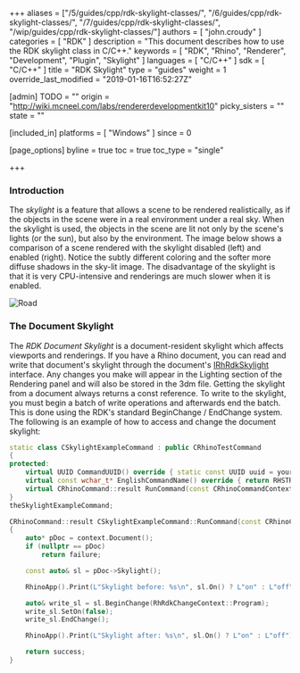 +++
aliases = ["/5/guides/cpp/rdk-skylight-classes/", "/6/guides/cpp/rdk-skylight-classes/", "/7/guides/cpp/rdk-skylight-classes/", "/wip/guides/cpp/rdk-skylight-classes/"]
authors = [ "john.croudy" ]
categories = [ "RDK" ]
description = "This document describes how to use the RDK skylight class in C/C++."
keywords = [ "RDK", "Rhino", "Renderer", "Development", "Plugin", "Skylight" ]
languages = [ "C/C++" ]
sdk = [ "C/C++" ]
title = "RDK Skylight"
type = "guides"
weight = 1
override_last_modified = "2019-01-16T16:52:27Z"

[admin]
TODO = ""
origin = "http://wiki.mcneel.com/labs/rendererdevelopmentkit10"
picky_sisters = ""
state = ""

[included_in]
platforms = [ "Windows" ]
since = 0

[page_options]
byline = true
toc = true
toc_type = "single"

+++
### Introduction
The _skylight_ is a feature that allows a scene to be rendered realistically, as if the objects in the scene were in a real environment under a real sky. When the skylight is used, the objects in the scene are lit not only by the scene's lights (or the sun), but also by the environment. The image below shows a comparison of a scene rendered with the skylight disabled (left) and enabled (right). Notice the subtly different coloring and the softer more diffuse shadows in the sky-lit image. The disadvantage of the skylight is that it is very CPU-intensive and renderings are much slower when it is enabled.

![Road](/images/rdk-skylight.jpg)

### The Document Skylight
The _RDK Document Skylight_ is a document-resident skylight which affects viewports and renderings. If you have a Rhino document, you can read and write that document's skylight through the document's [IRhRdkSkylight](/api/cpp/class_i_rh_rdk_skylight.html) interface. Any changes you make will appear in the Lighting section of the Rendering panel and will also be stored in the 3dm file. Getting the skylight from a document always returns a const reference. To write to the skylight, you must begin a batch of write operations and afterwards end the batch. This is done using the RDK's standard BeginChange / EndChange system. The following is an example of how to access and change the document skylight:
```cpp
static class CSkylightExampleCommand : public CRhinoTestCommand
{
protected:
	virtual UUID CommandUUID() override { static const UUID uuid = your_uuid_here; return uuid; }
	virtual const wchar_t* EnglishCommandName() override { return RHSTR_LIT(L"MySkylightCmd"); }
	virtual CRhinoCommand::result RunCommand(const CRhinoCommandContext& context) override;
}
theSkylightExampleCommand;

CRhinoCommand::result CSkylightExampleCommand::RunCommand(const CRhinoCommandContext& context)
{
	auto* pDoc = context.Document();
	if (nullptr == pDoc)
		return failure;

	const auto& sl = pDoc->Skylight();

	RhinoApp().Print(L"Skylight before: %s\n", sl.On() ? L"on" : L"off");

	auto& write_sl = sl.BeginChange(RhRdkChangeContext::Program);
	write_sl.SetOn(false);
	write_sl.EndChange();

	RhinoApp().Print(L"Skylight after: %s\n", sl.On() ? L"on" : L"off");

	return success;
}
```
